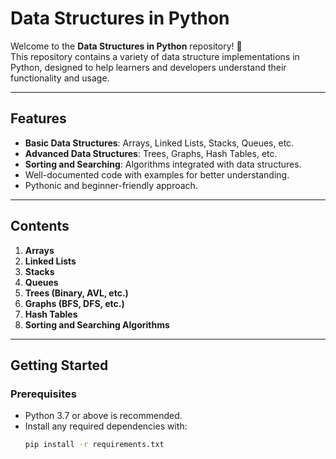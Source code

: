 # Data Structures in Python

Welcome to the **Data Structures in Python** repository! 🎉  
This repository contains a variety of data structure implementations in Python, designed to help learners and developers understand their functionality and usage.

---

## Features
- **Basic Data Structures**: Arrays, Linked Lists, Stacks, Queues, etc.
- **Advanced Data Structures**: Trees, Graphs, Hash Tables, etc.
- **Sorting and Searching**: Algorithms integrated with data structures.
- Well-documented code with examples for better understanding.
- Pythonic and beginner-friendly approach.

---

## Contents
1. **Arrays**  
2. **Linked Lists**  
3. **Stacks**  
4. **Queues**  
5. **Trees (Binary, AVL, etc.)**  
6. **Graphs (BFS, DFS, etc.)**  
7. **Hash Tables**  
8. **Sorting and Searching Algorithms**  

---

## Getting Started
### Prerequisites
- Python 3.7 or above is recommended.
- Install any required dependencies with:
  ```bash
  pip install -r requirements.txt
